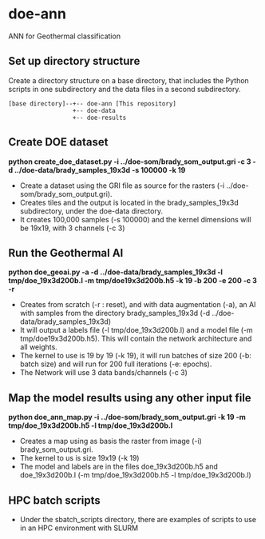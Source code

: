 # doe-ann
ANN for Geothermal classification

## Set up directory structure 
Create a directory structure on a base directory, that includes the Python scripts in one subdirectory and the data files in a second subdirectory.
```
[base directory]--+-- doe-ann [This repository]
                  +-- doe-data
                  +-- doe-results
```
## Create DOE dataset
**python create_doe_dataset.py -i ../doe-som/brady_som_output.gri -c 3 -d ../doe-data/brady_samples_19x3d -s 100000 -k 19**

* Create a dataset using the GRI file as source for the rasters (-i ../doe-som/brady_som_output.gri).
* Creates tiles and the output is located in the brady_samples_19x3d subdirectory, under the doe-data directory.
* It creates 100,000 samples (-s 100000) and the kernel dimensions will be 19x19, with 3 channels (-c 3)


## Run the Geothermal AI
**python doe_geoai.py -a -d ../doe-data/brady_samples_19x3d -l tmp/doe_19x3d200b.l -m tmp/doe19x3d200b.h5 -k 19 -b 200 -e 200 -c 3 -r**

* Creates from scratch (-r : reset), and with data augmentation (-a), an AI with samples from the directory brady_samples_19x3d (-d ../doe-data/brady_samples_19x3d)
* It will output a labels file (-l tmp/doe_19x3d200b.l) and a model file (-m tmp/doe19x3d200b.h5). This will contain the network architecture and all weights.
* The kernel to use is 19 by 19 (-k 19), it will run batches of size 200 (-b: batch size) and will run for 200 full iterations (-e: epochs).
* The Network will use 3 data bands/channels (-c 3)


## Map the model results using any other input file
**python doe_ann_map.py -i ../doe-som/brady_som_output.gri -k 19 -m tmp/doe_19x3d200b.h5 -l tmp/doe_19x3d200b.l**

* Creates a map using as basis the raster from image (-i) brady_som_output.gri.
* The kernel to us is size 19x19 (-k 19)
* The model and labels are in the files doe_19x3d200b.h5 and doe_19x3d200b.l (-m tmp/doe_19x3d200b.h5 -l tmp/doe_19x3d200b.l)

## HPC batch scripts
* Under the sbatch_scripts directory, there are examples of scripts to use in an HPC environment with SLURM
